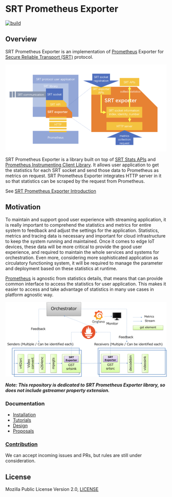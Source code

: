 # SRT Prometheus Exporter

[![build](https://github.com/Haivision/srt-prometheus-exporter/actions/workflows/build.yml/badge.svg)](https://github.com/Haivision/srt-prometheus-exporter/actions/workflows/build.yml)

## Overview

SRT Prometheus Exporter is an implementation of [Prometheus](https://github.com/prometheus/prometheus) Exporter for [Secure Reliable Transport (SRT)](https://github.com/Haivision/srt) protocol.

<img src="./document/images/srt-exporter-architecture-overview.png" alt="overview" width="800">

SRT Prometheus Exporter is a library built on top of [SRT Stats APIs](https://github.com/Haivision/srt/blob/master/docs/API/statistics.md) and [Prometheus Instrumenting Client Library](https://prometheus.io/docs/instrumenting/clientlibs/).
It allows user application to get the statistics for each SRT socket and send those data to Prometheus as metrics on request.
SRT Prometheus Exporter integrates HTTP server in it so that statistics can be scraped by the request from Prometheus.

See [SRT Prometheus Exporter Introduction](./document/introduction_slides.pdf)

## Motivation

To maintain and support good user experience with streaming application, it is really important to comprehend the statistics and metrics for entire system to feedback and adjust the settings for the application.
Statistics, metrics and tracing data is necessary and important for cloud infrastructure to keep the system running and maintained.
Once it comes to edge IoT devices, these data will be more critical to provide the good user experience, and required to maintain the whole services and systems for orchestration.
Even more, considering more sophisticated application as circulatory functioning system, it will be required to manage the parameter and deployment based on these statistics at runtime.

[Prometheus](https://github.com/prometheus/prometheus) is agnostic from statistics details, that means that can provide common interface to access the statistics for user application.
This makes it easier to access and take advantage of statistics in many use cases in platform agnostic way.

<img src="./document/images/SRT-OSS-Overview.png" alt="overview" width="800">

***Note: This repository is dedicated to SRT Prometheus Exporter library, so does not include gstreamer property extension.***

### Documentation

- [Installation](./document/installation.md)
- [Tutorials](./document/tutorial.md)
- [Design](./document/design.md)
- [Proposals](./document/proposals.md)

### [Contribution](./CONTRIBUTING.md)

We can accept incoming issues and PRs, but rules are still under consideration.

## License

Mozilla Public License Version 2.0, [LICENSE](./LICENSE)
